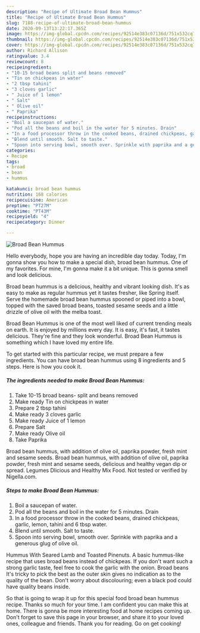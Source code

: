 ```yaml
---
description: "Recipe of Ultimate Broad Bean Hummus"
title: "Recipe of Ultimate Broad Bean Hummus"
slug: 7188-recipe-of-ultimate-broad-bean-hummus
date: 2020-09-13T13:22:17.365Z
image: https://img-global.cpcdn.com/recipes/92514e383c07136d/751x532cq70/broad-bean-hummus-recipe-main-photo.jpg
thumbnail: https://img-global.cpcdn.com/recipes/92514e383c07136d/751x532cq70/broad-bean-hummus-recipe-main-photo.jpg
cover: https://img-global.cpcdn.com/recipes/92514e383c07136d/751x532cq70/broad-bean-hummus-recipe-main-photo.jpg
author: Richard Allison
ratingvalue: 3.4
reviewcount: 8
recipeingredient:
- "10-15 broad beans split and beans removed"
- "Tin on chickpeas in water"
- "2 tbsp tahini"
- "3 cloves garlic"
- " Juice of 1 lemon"
- " Salt"
- " Olive oil"
- " Paprika"
recipeinstructions:
- "Boil a saucepan of water."
- "Pod all the beans and boil in the water for 5 minutes. Drain"
- "In a food processor throw in the cooked beans, drained chickpeas, garlic, lemon, tahini and 6 tbsp water."
- "Blend until smooth. Salt to taste."
- "Spoon into serving bowl, smooth over. Sprinkle with paprika and a generous glug of olive oil."
categories:
- Recipe
tags:
- broad
- bean
- hummus

katakunci: broad bean hummus 
nutrition: 168 calories
recipecuisine: American
preptime: "PT27M"
cooktime: "PT43M"
recipeyield: "4"
recipecategory: Dinner

---
```



![Broad Bean Hummus](https://img-global.cpcdn.com/recipes/92514e383c07136d/751x532cq70/broad-bean-hummus-recipe-main-photo.jpg)

Hello everybody, hope you are having an incredible day today. Today, I'm gonna show you how to make a special dish, broad bean hummus. One of my favorites. For mine, I'm gonna make it a bit unique. This is gonna smell and look delicious.

Broad bean hummus is a delicious, healthy and vibrant looking dish. It&#39;s as easy to make as regular hummus yet it tastes fresher, like Spring itself. Serve the homemade broad bean hummus spooned or piped into a bowl, topped with the saved broad beans, toasted sesame seeds and a little drizzle of olive oil with the melba toast.

Broad Bean Hummus is one of the most well liked of current trending meals on earth. It is enjoyed by millions every day. It is easy, it's fast, it tastes delicious. They're fine and they look wonderful. Broad Bean Hummus is something which I have loved my entire life.


To get started with this particular recipe, we must prepare a few ingredients. You can have broad bean hummus using 8 ingredients and 5 steps. Here is how you cook it.

<!--inarticleads1-->

##### The ingredients needed to make Broad Bean Hummus:

1. Take 10-15 broad beans- split and beans removed
1. Make ready Tin on chickpeas in water
1. Prepare 2 tbsp tahini
1. Make ready 3 cloves garlic
1. Make ready  Juice of 1 lemon
1. Prepare  Salt
1. Make ready  Olive oil
1. Take  Paprika


Broad bean hummus, with addition of olive oil, paprika powder, fresh mint and sesame seeds. Broad bean hummus, with addition of olive oil, paprika powder, fresh mint and sesame seeds, delicious and healthy vegan dip or spread. Legumes Dlicious and Healthy Mix Food. Not tested or verified by Nigella.com. 

<!--inarticleads2-->

##### Steps to make Broad Bean Hummus:

1. Boil a saucepan of water.
1. Pod all the beans and boil in the water for 5 minutes. Drain
1. In a food processor throw in the cooked beans, drained chickpeas, garlic, lemon, tahini and 6 tbsp water.
1. Blend until smooth. Salt to taste.
1. Spoon into serving bowl, smooth over. Sprinkle with paprika and a generous glug of olive oil.


Hummus With Seared Lamb and Toasted Pinenuts. A basic hummus-like recipe that uses broad beans instead of chickpeas. If you don&#39;t want such a strong garlic taste, feel free to cook the garlic with the onion. Broad beans It&#39;s tricky to pick the best as the outer skin gives no indication as to the quality of the bean. Don&#39;t worry about discolouring; even a black pod could have quality beans inside. 

So that is going to wrap it up for this special food broad bean hummus recipe. Thanks so much for your time. I am confident you can make this at home. There is gonna be more interesting food at home recipes coming up. Don't forget to save this page in your browser, and share it to your loved ones, colleague and friends. Thank you for reading. Go on get cooking!
